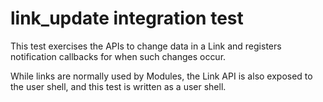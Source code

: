 # link_update integration test

This test exercises the APIs to change data in a Link and registers notification
callbacks for when such changes occur.

While links are normally used by Modules, the Link API is also exposed to the
user shell, and this test is written as a user shell.

